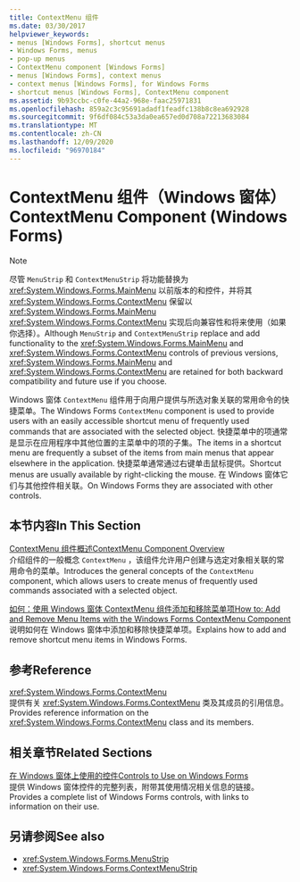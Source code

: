 ```yaml
---
title: ContextMenu 组件
ms.date: 03/30/2017
helpviewer_keywords:
- menus [Windows Forms], shortcut menus
- Windows Forms, menus
- pop-up menus
- ContextMenu component [Windows Forms]
- menus [Windows Forms], context menus
- context menus [Windows Forms], for Windows Forms
- shortcut menus [Windows Forms], ContextMenu component
ms.assetid: 9b93ccbc-c0fe-44a2-968e-faac25971831
ms.openlocfilehash: 859a2c3c95691adadf1feadfc138b8c8ea692928
ms.sourcegitcommit: 9f6df084c53a3da0ea657ed0d708a72213683084
ms.translationtype: MT
ms.contentlocale: zh-CN
ms.lasthandoff: 12/09/2020
ms.locfileid: "96970184"
---
```

# <a name="contextmenu-component-windows-forms"></a><span data-ttu-id="87b63-102">ContextMenu 组件（Windows 窗体）</span><span class="sxs-lookup"><span data-stu-id="87b63-102">ContextMenu Component (Windows Forms)</span></span>
> [!NOTE]
> <span data-ttu-id="87b63-103">尽管 `MenuStrip` 和 `ContextMenuStrip` 将功能替换为 <xref:System.Windows.Forms.MainMenu> 以前版本的和控件，并将其 <xref:System.Windows.Forms.ContextMenu> 保留以 <xref:System.Windows.Forms.MainMenu> <xref:System.Windows.Forms.ContextMenu> 实现后向兼容性和将来使用（如果你选择）。</span><span class="sxs-lookup"><span data-stu-id="87b63-103">Although `MenuStrip` and `ContextMenuStrip` replace and add functionality to the <xref:System.Windows.Forms.MainMenu> and <xref:System.Windows.Forms.ContextMenu> controls of previous versions, <xref:System.Windows.Forms.MainMenu> and <xref:System.Windows.Forms.ContextMenu> are retained for both backward compatibility and future use if you choose.</span></span>  
  
 <span data-ttu-id="87b63-104">Windows 窗体 `ContextMenu` 组件用于向用户提供与所选对象关联的常用命令的快捷菜单。</span><span class="sxs-lookup"><span data-stu-id="87b63-104">The Windows Forms `ContextMenu` component is used to provide users with an easily accessible shortcut menu of frequently used commands that are associated with the selected object.</span></span> <span data-ttu-id="87b63-105">快捷菜单中的项通常是显示在应用程序中其他位置的主菜单中的项的子集。</span><span class="sxs-lookup"><span data-stu-id="87b63-105">The items in a shortcut menu are frequently a subset of the items from main menus that appear elsewhere in the application.</span></span> <span data-ttu-id="87b63-106">快捷菜单通常通过右键单击鼠标提供。</span><span class="sxs-lookup"><span data-stu-id="87b63-106">Shortcut menus are usually available by right-clicking the mouse.</span></span> <span data-ttu-id="87b63-107">在 Windows 窗体它们与其他控件相关联。</span><span class="sxs-lookup"><span data-stu-id="87b63-107">On Windows Forms they are associated with other controls.</span></span>  
  
## <a name="in-this-section"></a><span data-ttu-id="87b63-108">本节内容</span><span class="sxs-lookup"><span data-stu-id="87b63-108">In This Section</span></span>  
 [<span data-ttu-id="87b63-109">ContextMenu 组件概述</span><span class="sxs-lookup"><span data-stu-id="87b63-109">ContextMenu Component Overview</span></span>](contextmenu-component-overview-windows-forms.md)  
 <span data-ttu-id="87b63-110">介绍组件的一般概念 `ContextMenu` ，该组件允许用户创建与选定对象相关联的常用命令的菜单。</span><span class="sxs-lookup"><span data-stu-id="87b63-110">Introduces the general concepts of the `ContextMenu` component, which allows users to create menus of frequently used commands associated with a selected object.</span></span>  
  
 [<span data-ttu-id="87b63-111">如何：使用 Windows 窗体 ContextMenu 组件添加和移除菜单项</span><span class="sxs-lookup"><span data-stu-id="87b63-111">How to: Add and Remove Menu Items with the Windows Forms ContextMenu Component</span></span>](add-and-remove-menu-items-with-wf-contextmenu-component.md)  
 <span data-ttu-id="87b63-112">说明如何在 Windows 窗体中添加和移除快捷菜单项。</span><span class="sxs-lookup"><span data-stu-id="87b63-112">Explains how to add and remove shortcut menu items in Windows Forms.</span></span>  
  
## <a name="reference"></a><span data-ttu-id="87b63-113">参考</span><span class="sxs-lookup"><span data-stu-id="87b63-113">Reference</span></span>  
 <xref:System.Windows.Forms.ContextMenu>  
 <span data-ttu-id="87b63-114">提供有关 <xref:System.Windows.Forms.ContextMenu> 类及其成员的引用信息。</span><span class="sxs-lookup"><span data-stu-id="87b63-114">Provides reference information on the <xref:System.Windows.Forms.ContextMenu> class and its members.</span></span>  
  
## <a name="related-sections"></a><span data-ttu-id="87b63-115">相关章节</span><span class="sxs-lookup"><span data-stu-id="87b63-115">Related Sections</span></span>  
 [<span data-ttu-id="87b63-116">在 Windows 窗体上使用的控件</span><span class="sxs-lookup"><span data-stu-id="87b63-116">Controls to Use on Windows Forms</span></span>](controls-to-use-on-windows-forms.md)  
 <span data-ttu-id="87b63-117">提供 Windows 窗体控件的完整列表，附带其使用情况相关信息的链接。</span><span class="sxs-lookup"><span data-stu-id="87b63-117">Provides a complete list of Windows Forms controls, with links to information on their use.</span></span>  
  
## <a name="see-also"></a><span data-ttu-id="87b63-118">另请参阅</span><span class="sxs-lookup"><span data-stu-id="87b63-118">See also</span></span>

- <xref:System.Windows.Forms.MenuStrip>
- <xref:System.Windows.Forms.ContextMenuStrip>
